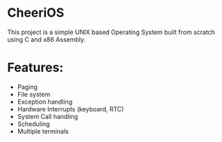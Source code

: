 # CheeriOS
This project is a simple UNIX based Operating System built from scratch using C and x86 Assembly.

# Features:
* Paging
* File system
* Exception handling
* Hardware Interrupts (keyboard, RTC)
* System Call handling
* Scheduling
* Multiple terminals
